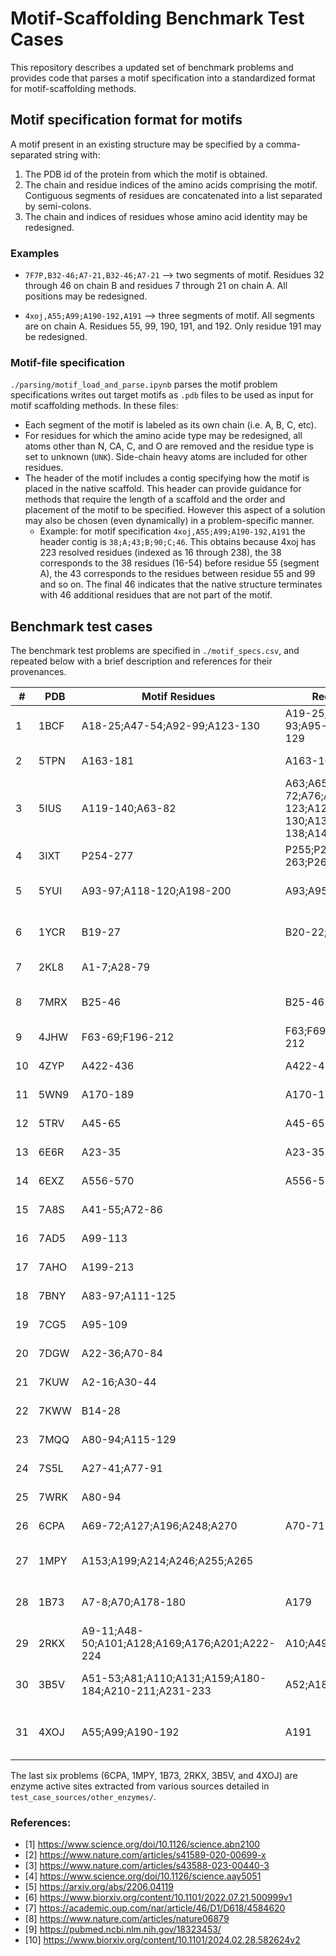# Motif-Scaffolding Benchmark Test Cases

This repository describes a updated set of benchmark problems and provides code that
parses a motif specification into a standardized format for motif-scaffolding methods.

## Motif specification format for motifs

A motif present in an existing structure may be specified by a comma-separated string with:
1. The PDB id of the protein from which the motif is obtained.
2. The chain and residue indices of the amino acids comprising the motif.  Contiguous segments of residues are concatenated into a list separated by semi-colons.
3. The chain and indices of residues whose amino acid identity may be redesigned.



### Examples
* `7F7P,B32-46;A7-21,B32-46;A7-21` --> two segments of motif. Residues 32 through 46 on chain B and residues 7 through 21 on chain A.  All positions may be redesigned.

* `4xoj,A55;A99;A190-192,A191` --> three segments of motif.  All segments are on chain A.  Residues 55, 99, 190, 191, and 192.  Only residue 191 may be redesigned.

### Motif-file specification
`./parsing/motif_load_and_parse.ipynb` parses the motif problem specifications 
writes out target motifs as `.pdb` files to be used as input for motif scaffolding methods.
In these files:
* Each segment of the motif is labeled as its own chain (i.e. A, B, C, etc).
* For residues for which the amino acide type may be redesigned, all atoms other than N, CA, C, and O are removed and the residue type is set to unknown (`UNK`).  Side-chain heavy atoms are included for other residues.
* The header of the motif includes a contig specifying how the motif is placed in the native scaffold. This header can provide guidance for methods that require the length of a scaffold and the order and placement of the motif to be specified. However this aspect of a solution may also be chosen (even dynamically) in a problem-specific manner.
  * Example: for motif specification `4xoj,A55;A99;A190-192,A191` the header contig is `38;A;43;B;90;C;46`. This obtains because 4xoj has 223 resolved residues (indexed as 16 through 238), the 38 corresponds to the 38 residues (16-54) before residue 55 (segment A), the 43 corresponds to the residues between residue 55 and 99 and so on. The final 46 indicates that the native structure terminates with 46 additional residues that are not part of the motif.


## Benchmark test cases
The benchmark test problems are specified in `./motif_specs.csv`,
and repeated below with a brief description and references for their provenances.


| #  | PDB  | Motif Residues | Redesigned Positions | Description |
| -- | ---- | -------------- | -------------------- | ----------- |
| 1  | 1BCF | A18-25;A47-54;A92-99;A123-130 | A19-25;A47-50;A52-53;A92-93;A95-99;A123-126;A128-129 | Di-iron binding motif [1] |
| 2  | 5TPN | A163-181 | A163-168;A170-171;A179 | RSV F-protein Site V [1] |
| 3  | 5IUS | A119-140;A63-82 | A63;A65;A67;A69;A71-72;A76;A79-80;A82;A119-123;A125;A127;A129-130;A133;A135;A137-138;A140 | PD-L1 binding interface on PD-1 [1] |
| 4  | 3IXT | P254-277 | P255;P258-259;P262-263;P268;P271-272;P275-276 | RSV F-protein Site II [2] |
| 5  | 5YUI | A93-97;A118-120;A198-200 | A93;A95;A97;A118;A120 | Carbonic anhydrase active site [1] |
| 6  | 1YCR | B19-27 | B20-22;B24-25 | P53 helix that binds to Mdm2 [1] |
| 7  | 2KL8 | A1-7;A28-79 | | De novo designed protein [1] |
| 8  | 7MRX | B25-46 | B25-46 | Barnase ribonuclease inhibitor [3] |
| 9  | 4JHW | F63-69;F196-212 | F63;F69;F196;F198;F203;F211-212 | RSV F-protein Site 0 [4] |
| 10  | 4ZYP | A422-436 | A422-427;A430-431;A433-43 | RSV F-protein Site 4 [4] |
| 11  | 5WN9 | A170-189 | A170-175;A188-189 | RSV G-protein 2D10 site [2] |
| 12  | 5TRV | A45-65 | A45-65 | De novo designed protein [5] |
| 13  | 6E6R | A23-35 | A23-35 | Ferridoxin Protein [5] |
| 14  | 6EXZ | A556-570 | A556-570 | RNA export factor [5] |
| 15  | 7A8S | A41-55;A72-86 |  | Orphan protein [6] |
| 16  | 7AD5 | A99-113 |  | Orphan protein [6] |
| 17  | 7AHO | A199-213 |  | Orphan protein [6] |
| 18  | 7BNY | A83-97;A111-125 |  | Orphan protein [6] |
| 19  | 7CG5 | A95-109 |  | Orphan protein [6] |
| 20  | 7DGW | A22-36;A70-84 |  | Orphan protein [6] |
| 21  | 7KUW | A2-16;A30-44 |  | Orphan protein [6] |
| 22  | 7KWW | B14-28 |  | Orphan protein [6] |
| 23  | 7MQQ | A80-94;A115-129 |  | Orphan protein [6] |
| 24  | 7S5L | A27-41;A77-91 |  | Orphan protein [6] |
| 25  | 7WRK | A80-94 |  | Orphan protein [6] |
| 26  | 6CPA | A69-72;A127;A196;A248;A270 | A70-71 | Carboxypeptidase active site  [7] |
| 27  | 1MPY | A153;A199;A214;A246;A255;A265 |  | catechol deoxygenase active site [7] |
| 28  | 1B73 | A7-8;A70;A178-180 | A179 | Glutamate racemase active site [7] |
| 29  | 2RKX | A9-11;A48-50;A101;A128;A169;A176;A201;A222-224 | A10;A49;A223 | De novo designed Kemp eliminase [8] |
| 30  | 3B5V | A51-53;A81;A110;A131;A159;A180-184;A210-211;A231-233 | A52;A181;A183;A232 | De novo designed retro-aldol enzyme [9]  |
| 31  | 4XOJ | A55;A99;A190-192 | A191 | Trypsin catalytic triad and oxyanion hole [10] |

The last six problems (6CPA, 1MPY,  1B73,  2RKX,  3B5V, and 4XOJ) are enzyme active sites extracted from various sources detailed in `test_case_sources/other_enzymes/`.

### References:
* [1] https://www.science.org/doi/10.1126/science.abn2100
* [2] https://www.nature.com/articles/s41589-020-00699-x
* [3] https://www.nature.com/articles/s43588-023-00440-3
* [4] https://www.science.org/doi/10.1126/science.aay5051
* [5] https://arxiv.org/abs/2206.04119
* [6] https://www.biorxiv.org/content/10.1101/2022.07.21.500999v1
* [7] https://academic.oup.com/nar/article/46/D1/D618/4584620
* [8] https://www.nature.com/articles/nature06879 
* [9] https://pubmed.ncbi.nlm.nih.gov/18323453/
* [10] https://www.biorxiv.org/content/10.1101/2024.02.28.582624v2
